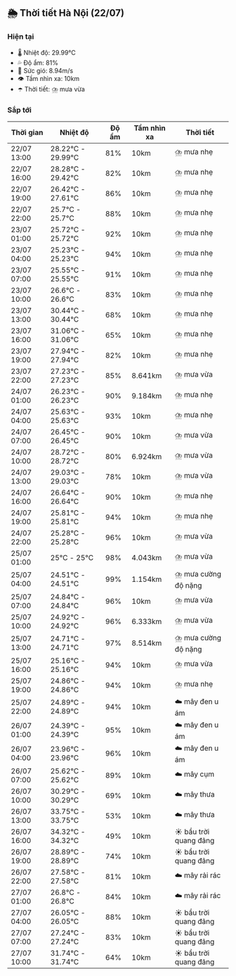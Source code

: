 ## 🌦️ Thời tiết Hà Nội (22/07)

### Hiện tại

- 🌡️ Nhiệt độ: 29.99℃
- 💦 Độ ẩm: 81%
- 💨 Sức gió: 8.94m/s
- 👁️ Tầm nhìn xa: 10km
- ☂️ Thời tiết: ⛈️ mưa vừa

### Sắp tới

| Thời gian | Nhiệt độ | Độ ẩm | Tầm nhìn xa | Thời tiết |
| --- | --- | --- | --- | --- |
| 22/07 13:00 | 28.22℃ - 29.99℃ | 81% | 10km | ⛈️ mưa nhẹ |
| 22/07 16:00 | 28.28℃ - 29.42℃ | 82% | 10km | ⛈️ mưa nhẹ |
| 22/07 19:00 | 26.42℃ - 27.61℃ | 86% | 10km | ⛈️ mưa nhẹ |
| 22/07 22:00 | 25.7℃ - 25.7℃ | 88% | 10km | ⛈️ mưa nhẹ |
| 23/07 01:00 | 25.72℃ - 25.72℃ | 92% | 10km | ⛈️ mưa nhẹ |
| 23/07 04:00 | 25.23℃ - 25.23℃ | 94% | 10km | ⛈️ mưa nhẹ |
| 23/07 07:00 | 25.55℃ - 25.55℃ | 91% | 10km | ⛈️ mưa nhẹ |
| 23/07 10:00 | 26.6℃ - 26.6℃ | 83% | 10km | ⛈️ mưa nhẹ |
| 23/07 13:00 | 30.44℃ - 30.44℃ | 68% | 10km | ⛈️ mưa nhẹ |
| 23/07 16:00 | 31.06℃ - 31.06℃ | 65% | 10km | ⛈️ mưa nhẹ |
| 23/07 19:00 | 27.94℃ - 27.94℃ | 82% | 10km | ⛈️ mưa nhẹ |
| 23/07 22:00 | 27.23℃ - 27.23℃ | 85% | 8.641km | ⛈️ mưa vừa |
| 24/07 01:00 | 26.23℃ - 26.23℃ | 90% | 9.184km | ⛈️ mưa nhẹ |
| 24/07 04:00 | 25.63℃ - 25.63℃ | 93% | 10km | ⛈️ mưa nhẹ |
| 24/07 07:00 | 26.45℃ - 26.45℃ | 90% | 10km | ⛈️ mưa vừa |
| 24/07 10:00 | 28.72℃ - 28.72℃ | 80% | 6.924km | ⛈️ mưa vừa |
| 24/07 13:00 | 29.03℃ - 29.03℃ | 78% | 10km | ⛈️ mưa vừa |
| 24/07 16:00 | 26.64℃ - 26.64℃ | 90% | 10km | ⛈️ mưa nhẹ |
| 24/07 19:00 | 25.81℃ - 25.81℃ | 94% | 10km | ⛈️ mưa nhẹ |
| 24/07 22:00 | 25.28℃ - 25.28℃ | 96% | 10km | ⛈️ mưa vừa |
| 25/07 01:00 | 25℃ - 25℃ | 98% | 4.043km | ⛈️ mưa vừa |
| 25/07 04:00 | 24.51℃ - 24.51℃ | 99% | 1.154km | ⛈️ mưa cường độ nặng |
| 25/07 07:00 | 24.84℃ - 24.84℃ | 96% | 10km | ⛈️ mưa vừa |
| 25/07 10:00 | 24.92℃ - 24.92℃ | 96% | 6.333km | ⛈️ mưa vừa |
| 25/07 13:00 | 24.71℃ - 24.71℃ | 97% | 8.514km | ⛈️ mưa cường độ nặng |
| 25/07 16:00 | 25.16℃ - 25.16℃ | 94% | 10km | ⛈️ mưa vừa |
| 25/07 19:00 | 24.86℃ - 24.86℃ | 94% | 10km | ⛈️ mưa nhẹ |
| 25/07 22:00 | 24.89℃ - 24.89℃ | 94% | 10km | ☁️ mây đen u ám |
| 26/07 01:00 | 24.39℃ - 24.39℃ | 95% | 10km | ☁️ mây đen u ám |
| 26/07 04:00 | 23.96℃ - 23.96℃ | 96% | 10km | ☁️ mây đen u ám |
| 26/07 07:00 | 25.62℃ - 25.62℃ | 89% | 10km | ☁️ mây cụm |
| 26/07 10:00 | 30.29℃ - 30.29℃ | 69% | 10km | ☁️ mây thưa |
| 26/07 13:00 | 33.75℃ - 33.75℃ | 53% | 10km | ☁️ mây thưa |
| 26/07 16:00 | 34.32℃ - 34.32℃ | 49% | 10km | ☀️ bầu trời quang đãng |
| 26/07 19:00 | 28.89℃ - 28.89℃ | 74% | 10km | ☀️ bầu trời quang đãng |
| 26/07 22:00 | 27.58℃ - 27.58℃ | 81% | 10km | ☁️ mây rải rác |
| 27/07 01:00 | 26.8℃ - 26.8℃ | 84% | 10km | ☁️ mây rải rác |
| 27/07 04:00 | 26.05℃ - 26.05℃ | 88% | 10km | ☀️ bầu trời quang đãng |
| 27/07 07:00 | 27.24℃ - 27.24℃ | 83% | 10km | ☀️ bầu trời quang đãng |
| 27/07 10:00 | 31.74℃ - 31.74℃ | 64% | 10km | ☀️ bầu trời quang đãng |
